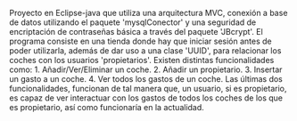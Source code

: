 Proyecto en Eclipse-java que utiliza una arquitectura MVC, conexión a base de datos utilizando el paquete 'mysqlConector' y una seguridad de encriptación de contraseñas básica a través del paquete 'JBcrypt'. 
El programa consiste en una tienda donde hay que iniciar sesión antes de poder utilizarla, además de dar uso a una clase 'UUID', para relacionar los coches con los usuarios 'propietarios'.
  Existen distintas funcionalidades como: 
    1. Añadir/Ver/Eliminar un coche.
    2. Añadir un propietario.
    3. Insertar un gasto a un coche.
    4. Ver todos los gastos de un coche.
Las últimas dos funcionalidades, funcionan de tal manera que, un usuario, si es propietario, es capaz de ver interactuar con los gastos de todos los coches de los que es propietario, así como funcionaría en la actualidad.
